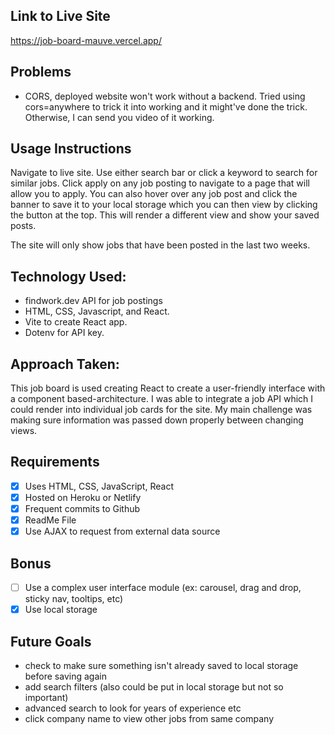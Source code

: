 ## Link to Live Site
https://job-board-mauve.vercel.app/

## Problems
- CORS, deployed website won't work without a backend. Tried using cors=anywhere to trick it into working and it might've done the trick. Otherwise, I can send you video of it working. 

## Usage Instructions
Navigate to live site. Use either search bar or click a keyword to search for similar jobs. Click apply on any job posting to navigate to a page that will allow you to apply. You can also hover over any job post and click the banner to save it to your local storage which you can then view by clicking the button at the top. This will render a different view and show your saved posts.

The site will only show jobs that have been posted in the last two weeks.

## Technology Used:
- findwork.dev API for job postings
- HTML, CSS, Javascript, and React.
- Vite to create React app.
- Dotenv for API key.

## Approach Taken: 
This job board is used creating React to create a user-friendly interface with a component based-architecture. I was able to integrate a job API which I could render into individual job cards for the site. My main challenge was making sure information was passed down properly between changing views.

## Requirements
- [X] Uses HTML, CSS, JavaScript, React
- [X] Hosted on Heroku or Netlify
- [X] Frequent commits to Github
- [X] ReadMe File 
- [X] Use AJAX to request from external data source

## Bonus
- [ ] Use a complex user interface module (ex: carousel, drag and drop, sticky nav, tooltips, etc)
- [X] Use local storage
 
## Future Goals
- check to make sure something isn't already saved to local storage before saving again
- add search filters (also could be put in local storage but not so important)
- advanced search to look for years of experience etc
- click company name to view other jobs from same company